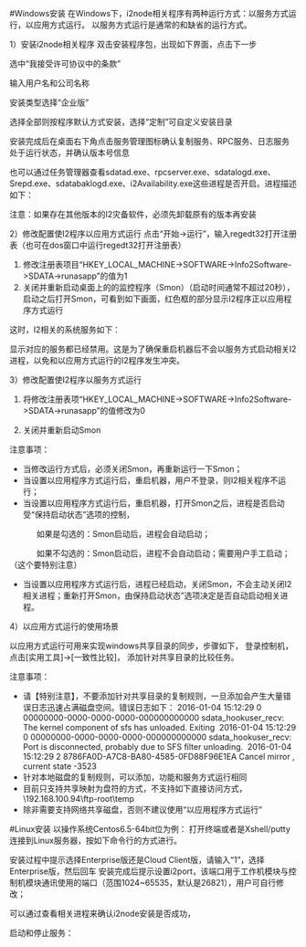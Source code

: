 #Windows安装
在Windows下，i2node相关程序有两种运行方式：以服务方式运行，以应用方式运行。
以服务方式运行是通常的和缺省的运行方式。

1）安装i2node相关程序
双击安装程序包，出现如下界面，点击下一步

选中“我接受许可协议中的条款”

输入用户名和公司名称

安装类型选择“企业版”

选择全部则按程序默认方式安装，选择“定制”可自定义安装目录

安装完成后在桌面右下角点击服务管理图标确认复制服务、RPC服务、日志服务处于运行状态，并确认版本号信息

也可以通过任务管理器查看sdatad.exe、rpcserver.exe、sdatalogd.exe、Srepd.exe、sdatabaklogd.exe、i2Availability.exe这些进程是否开启。进程描述如下：

注意：如果存在其他版本的I2灾备软件，必须先卸载原有的版本再安装

2）修改配置使I2程序以应用方式运行
点击“开始->运行”，输入regedt32打开注册表（也可在dos窗口中运行regedt32打开注册表）
1. 修改注册表项目“HKEY_LOCAL_MACHINE->SOFTWARE->Info2Software->SDATA->runasapp”的值为1
2. 关闭并重新启动桌面上的的监控程序（Smon）（启动时间通常不超过20秒），启动之后打开Smon，可看到如下画面，红色框的部分显示I2程序正以应用程序方式运行

这时，I2相关的系统服务如下：

显示对应的服务都已经禁用。这是为了确保重启机器后不会以服务方式启动相关I2进程，以免和以应用方式运行的I2程序发生冲突。

3）修改配置使I2程序以服务方式运行
1. 将修改注册表项“HKEY_LOCAL_MACHINE->SOFTWARE->Info2Software->SDATA->runasapp”的值修改为0


2. 关闭并重新启动Smon




注意事项：
* 当修改运行方式后，必须关闭Smon，再重新运行一下Smon；
* 当设置以应用程序方式运行后，重启机器，用户不登录，则I2相关程序不运行；
* 当设置以应用程序方式运行后，重启机器，打开Smon之后，进程是否启动受“保持启动状态”选项的控制，

            如果是勾选的：Smon启动后，进程会自动启动；

            如果不勾选的：Smon启动后，进程不会自动启动；需要用户手工启动；（这个要特别注意）

* 当设置以应用程序方式运行后，进程已经启动，关闭Smon，不会主动关闭I2相关进程；重新打开Smon，由保持启动状态”选项决定是否自动启动相关进程。

4）以应用方式运行的使用场景

以应用方式运行可用来实现windows共享目录的同步，步骤如下，
登录控制机，点击[实用工具]->[一致性比较]， 添加针对共享目录的比较任务。

注意事项：
* 请【特别注意】，不要添加针对共享目录的复制规则，一旦添加会产生大量错误日志迅速占满磁盘空间。错误日志如下：
2016-01-04 15:12:29 0 00000000-0000-0000-0000-000000000000 sdata_hookuser_recv: The kernel component of sfs has unloaded. Exiting 
2016-01-04 15:12:29 0 00000000-0000-0000-0000-000000000000 sdata_hookuser_recv: Port is disconnected, probably due to SFS filter unloading. 
2016-01-04 15:12:29 2 8786FA0D-A7C8-BA80-4585-0FD88F96E1EA Cancel mirror , current state -3523
* 针对本地磁盘的复制规则，可以添加，功能和服务方式运行相同
* 目前只支持共享映射为盘符的方式，不支持如下直接访问方式，
	  \\192.168.100.94\ftp-root\temp
* 除非需要支持网络共享磁盘，否则不建议使用“以应用程序方式运行”

#Linux安装
以操作系统Centos6.5-64bit位为例：
打开终端或者是Xshell/putty连接到Linux服务器，按如下命令行的方式进行。

安装过程中提示选择Enterprise版还是Cloud Client版，请输入“1”，选择Enterprise版，然后回车
安装完成后提示设置i2port，该端口用于工作机模块与控制机模块通讯使用的端口（范围1024~65535，默认是26821），用户可自行修改；

可以通过查看相关进程来确认i2node安装是否成功，

启动和停止服务：